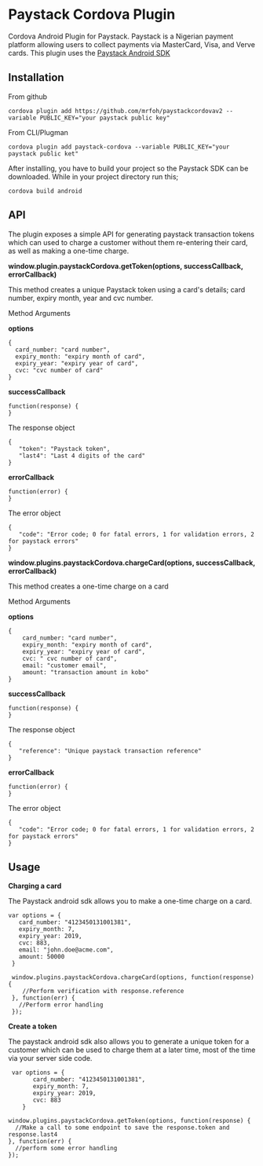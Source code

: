 **Paystack Cordova Plugin**
=======================
Cordova Android Plugin for Paystack. Paystack is a Nigerian payment platform allowing users to collect payments via MasterCard, Visa, and Verve cards.
This plugin uses the [Paystack Android SDK](https://github.com/PaystackHQ/paystack-android)

Installation
----------------
From github

    cordova plugin add https://github.com/mrfoh/paystackcordovav2 --variable PUBLIC_KEY="your paystack public key"

From CLI/Plugman

    cordova plugin add paystack-cordova --variable PUBLIC_KEY="your paystack public ket"

After installing, you have to build your project so the Paystack SDK can be downloaded. While in your project directory run this;

    cordova build android

API
-----
The plugin exposes a simple API for generating paystack transaction tokens which can used to charge a customer without them re-entering their card, as well as making a one-time charge.

**window.plugin.paystackCordova.getToken(options, successCallback, errorCallback)**

This method creates a unique Paystack token using a card's details; card number, expiry month, year and cvc number.

Method Arguments

**options**

    {
      card_number: "card number",
      expiry_month: "expiry month of card",
      expiry_year: "expiry year of card",
      cvc: "cvc number of card"
    }

**successCallback**

    function(response) {
    }

   The response object


    {
	   "token": "Paystack token",
	   "last4": "Last 4 digits of the card"
    }

  **errorCallback**

    function(error) {
    }

The error object

    {
	   "code": "Error code; 0 for fatal errors, 1 for validation errors, 2 for paystack errors"
    }


**window.plugins.paystackCordova.chargeCard(options, successCallback, errorCallback)**

This method creates a one-time charge on a card

Method Arguments

**options**

    {
	    card_number: "card number",
	    expiry_month: "expiry month of card",
	    expiry_year: "expiry year of card",
	    cvc: " cvc number of card",
	    email: "customer email",
	    amount: "transaction amount in kobo"
    }

 **successCallback**


    function(response) {
    }

The response object


    {
	   "reference": "Unique paystack transaction reference"
    }

**errorCallback**

    function(error) {
    }

The error object

    {
	   "code": "Error code; 0 for fatal errors, 1 for validation errors, 2 for paystack errors"
    }

Usage
---------
**Charging a card**

The Paystack android sdk allows you to make a one-time charge on a card.

    var options = {
       card_number: "4123450131001381",
       expiry_month: 7,
       expiry_year: 2019,
       cvc: 883,
       email: "john.doe@acme.com",
       amount: 50000
     }

     window.plugins.paystackCordova.chargeCard(options, function(response) {
        //Perform verification with response.reference
     }, function(err) {
       //Perform error handling
     });

 **Create a token**

 The paystack android sdk also allows you to generate a unique token for a customer which can be used to charge them at a later time, most of the time via your server side code.

     var options = {
     	   card_number: "4123450131001381",
     	   expiry_month: 7,
     	   expiry_year: 2019,
     	   cvc: 883
     	}

	window.plugins.paystackCordova.getToken(options, function(response) {
	  //Make a call to some endpoint to save the response.token and response.last4
	}, function(err) {
	  //perform some error handling
	});
